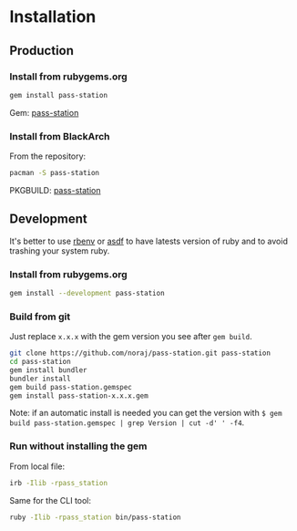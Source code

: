 # Installation

## Production

### Install from rubygems.org

```bash
gem install pass-station
```

Gem: [pass-station](https://rubygems.org/gems/pass-station)

### Install from BlackArch

From the repository:

```bash
pacman -S pass-station
```

PKGBUILD: [pass-station](https://github.com/BlackArch/blackarch/blob/master/packages/pass-station/PKGBUILD)

## Development

It's better to use [rbenv](https://github.com/rbenv/rbenv) or [asdf](https://github.com/asdf-vm/asdf) to have latests version of ruby and to avoid trashing your system ruby.

### Install from rubygems.org

```bash
gem install --development pass-station
```

### Build from git

Just replace `x.x.x` with the gem version you see after `gem build`.

```bash
git clone https://github.com/noraj/pass-station.git pass-station
cd pass-station
gem install bundler
bundler install
gem build pass-station.gemspec
gem install pass-station-x.x.x.gem
```

Note: if an automatic install is needed you can get the version with `$ gem build pass-station.gemspec | grep Version | cut -d' ' -f4`.

### Run without installing the gem

From local file:

```bash
irb -Ilib -rpass_station
```

Same for the CLI tool:

```bash
ruby -Ilib -rpass_station bin/pass-station
```

